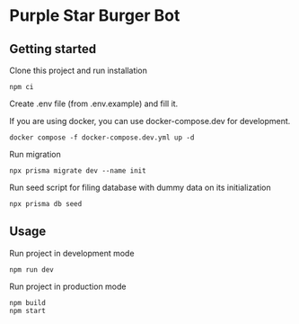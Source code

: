 # Purple Star Burger Bot

## Getting started

Clone this project and run installation

```
npm ci
```

Create .env file (from .env.example) and fill it.

If you are using docker, you can use docker-compose.dev for development.

```
docker compose -f docker-compose.dev.yml up -d
```

Run migration

```
npx prisma migrate dev --name init
```

Run seed script for filing database with dummy data on its initialization

```
npx prisma db seed
```

## Usage

Run project in development mode

```
npm run dev
```

Run project in production mode

```
npm build
npm start
```
